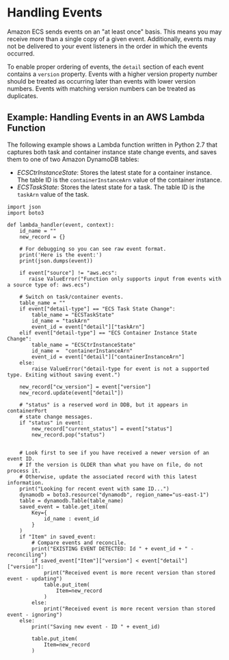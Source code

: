 # Handling Events<a name="ecs_cwet_handling"></a>

Amazon ECS sends events on an "at least once" basis\. This means you may receive more than a single copy of a given event\. Additionally, events may not be delivered to your event listeners in the order in which the events occurred\.

To enable proper ordering of events, the `detail` section of each event contains a `version` property\. Events with a higher version property number should be treated as occurring later than events with lower version numbers\. Events with matching version numbers can be treated as duplicates\.

## Example: Handling Events in an AWS Lambda Function<a name="ecs_cwet_handling_example"></a>

The following example shows a Lambda function written in Python 2\.7 that captures both task and container instance state change events, and saves them to one of two Amazon DynamoDB tables:
+ *ECSCtrInstanceState*: Stores the latest state for a container instance\. The table ID is the `containerInstanceArn` value of the container instance\.
+ *ECSTaskState*: Stores the latest state for a task\. The table ID is the `taskArn` value of the task\.

```
import json
import boto3

def lambda_handler(event, context):
    id_name = ""
    new_record = {}

    # For debugging so you can see raw event format.
    print('Here is the event:')
    print(json.dumps(event))

    if event["source"] != "aws.ecs":
       raise ValueError("Function only supports input from events with a source type of: aws.ecs")

    # Switch on task/container events.
    table_name = ""
    if event["detail-type"] == "ECS Task State Change":
        table_name = "ECSTaskState"
        id_name = "taskArn"
        event_id = event["detail"]["taskArn"]
    elif event["detail-type"] == "ECS Container Instance State Change":
        table_name = "ECSCtrInstanceState"
        id_name =  "containerInstanceArn"
        event_id = event["detail"]["containerInstanceArn"]
    else:
        raise ValueError("detail-type for event is not a supported type. Exiting without saving event.")

    new_record["cw_version"] = event["version"]
    new_record.update(event["detail"])

    # "status" is a reserved word in DDB, but it appears in containerPort
    # state change messages.
    if "status" in event:
        new_record["current_status"] = event["status"]
        new_record.pop("status")


    # Look first to see if you have received a newer version of an event ID.
    # If the version is OLDER than what you have on file, do not process it.
    # Otherwise, update the associated record with this latest information.
    print("Looking for recent event with same ID...")
    dynamodb = boto3.resource("dynamodb", region_name="us-east-1")
    table = dynamodb.Table(table_name)
    saved_event = table.get_item(
        Key={
            id_name : event_id
        }
    )
    if "Item" in saved_event:
        # Compare events and reconcile.
        print("EXISTING EVENT DETECTED: Id " + event_id + " - reconciling")
        if saved_event["Item"]["version"] < event["detail"]["version"]:
            print("Received event is more recent version than stored event - updating")
            table.put_item(
                Item=new_record
            )
        else:
            print("Received event is more recent version than stored event - ignoring")
    else:
        print("Saving new event - ID " + event_id)

        table.put_item(
            Item=new_record
        )
```